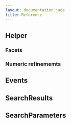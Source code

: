 ```yaml
---
layout: documentation.jade
title: Reference
---
```


## Helper

### Facets

### Numeric refinememts

## Events

## SearchResults

## SearchParameters
